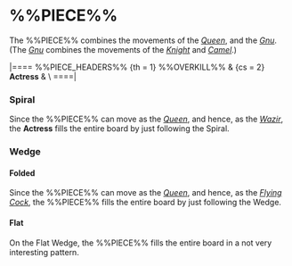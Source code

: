 # %%PIECE%%

The %%PIECE%% combines the movements of the
[*Queen*](queen.html), and the [*Gnu*](gnu.html).
(The [*Gnu*](gnu.html) combines
the movements of the [*Knight*](knight.html) and [*Camel*](camel.html).)

|====
%%PIECE_HEADERS%%
  {th = 1}  %%OVERKILL%%
& {cs = 2}  **Actress** 
&           \\
====|

### Spiral

Since the %%PIECE%% can move as the [*Queen*](queen.html), and hence,
as the [*Wazir*](wazir.html), the **Actress** fills the entire 
board by just following the Spiral.

### Wedge

#### Folded

Since the %%PIECE%% can move as the [*Queen*](queen.html), and hence,
as the [*Flying Cock*](flying_cock.html), the %%PIECE%% fills the entire 
board by just following the Wedge.

#### Flat

On the Flat Wedge, the %%PIECE%% fills the entire board in a not
very interesting pattern.
